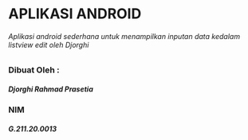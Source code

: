# APLIKASI ANDROID
###### Aplikasi android sederhana untuk menampilkan inputan data kedalam listview edit oleh Djorghi

### Dibuat Oleh :
##### Djorghi Rahmad Prasetia
### NIM
##### G.211.20.0013
